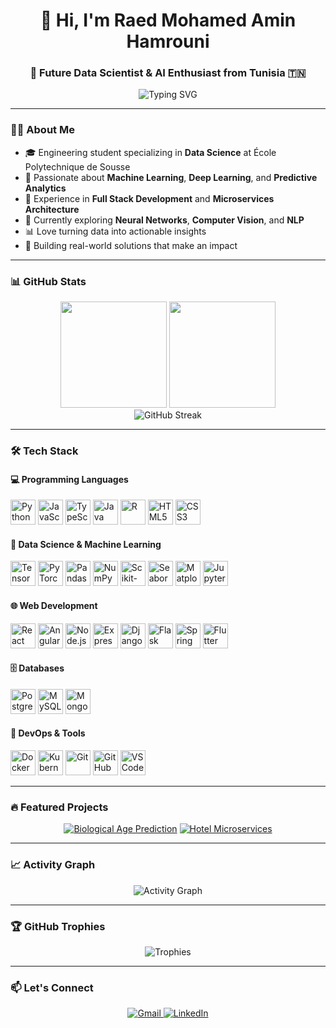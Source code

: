 <h1 align="center">👋 Hi, I'm Raed Mohamed Amin Hamrouni</h1>
<h3 align="center">🚀 Future Data Scientist & AI Enthusiast from Tunisia 🇹🇳</h3>

<p align="center">
  <img src="https://readme-typing-svg.demolab.com?font=Fira+Code&pause=1000&color=2D9EF7&center=true&vCenter=true&width=435&lines=Data+Science+%7C+Machine+Learning;Full+Stack+Developer;Always+Learning+New+Things" alt="Typing SVG" />
</p>

---

### 🧑‍💻 About Me

- 🎓 Engineering student specializing in **Data Science** at École Polytechnique de Sousse
- 🔬 Passionate about **Machine Learning**, **Deep Learning**, and **Predictive Analytics**
- 💼 Experience in **Full Stack Development** and **Microservices Architecture**
- 🌱 Currently exploring **Neural Networks**, **Computer Vision**, and **NLP**
- 📊 Love turning data into actionable insights
- 🎯 Building real-world solutions that make an impact

---

### 📊 GitHub Stats

<div align="center">
  <img src="https://github-readme-stats.vercel.app/api?username=hamrouniraed07&show_icons=true&include_all_commits=true&count_private=true&theme=tokyonight&hide_border=true&bg_color=0D1117" height="170" />
  <img src="https://github-readme-stats.vercel.app/api/top-langs?username=hamrouniraed07&layout=compact&langs_count=8&theme=tokyonight&hide_border=true&bg_color=0D1117" height="170" />
</div>

<div align="center">
  <img src="https://github-readme-streak-stats.herokuapp.com/?user=hamrouniraed07&theme=tokyonight&hide_border=true&background=0D1117" alt="GitHub Streak" />
</div>

---

### 🛠️ Tech Stack

#### 💻 Programming Languages
<p align="left">
  <img src="https://cdn.jsdelivr.net/gh/devicons/devicon/icons/python/python-original.svg" width="40" height="40" title="Python" />
  <img src="https://cdn.jsdelivr.net/gh/devicons/devicon/icons/javascript/javascript-original.svg" width="40" height="40" title="JavaScript" />
  <img src="https://cdn.jsdelivr.net/gh/devicons/devicon/icons/typescript/typescript-original.svg" width="40" height="40" title="TypeScript" />
  <img src="https://cdn.jsdelivr.net/gh/devicons/devicon/icons/java/java-original.svg" width="40" height="40" title="Java" />
  <img src="https://cdn.jsdelivr.net/gh/devicons/devicon/icons/r/r-original.svg" width="40" height="40" title="R" />
  <img src="https://cdn.jsdelivr.net/gh/devicons/devicon/icons/html5/html5-original.svg" width="40" height="40" title="HTML5" />
  <img src="https://cdn.jsdelivr.net/gh/devicons/devicon/icons/css3/css3-original.svg" width="40" height="40" title="CSS3" />
</p>

#### 🤖 Data Science & Machine Learning
<p align="left">
  <img src="https://cdn.jsdelivr.net/gh/devicons/devicon/icons/tensorflow/tensorflow-original.svg" width="40" height="40" title="TensorFlow" />
  <img src="https://cdn.jsdelivr.net/gh/devicons/devicon/icons/pytorch/pytorch-original.svg" width="40" height="40" title="PyTorch" />
  <img src="https://cdn.jsdelivr.net/gh/devicons/devicon/icons/pandas/pandas-original.svg" width="40" height="40" title="Pandas" />
  <img src="https://cdn.jsdelivr.net/gh/devicons/devicon/icons/numpy/numpy-original.svg" width="40" height="40" title="NumPy" />
  <img src="https://upload.wikimedia.org/wikipedia/commons/0/05/Scikit_learn_logo_small.svg" width="40" height="40" title="Scikit-learn" />
  <img src="https://seaborn.pydata.org/_images/logo-mark-lightbg.svg" width="40" height="40" title="Seaborn" />
  <img src="https://upload.wikimedia.org/wikipedia/commons/8/84/Matplotlib_icon.svg" width="40" height="40" title="Matplotlib" />
  <img src="https://cdn.jsdelivr.net/gh/devicons/devicon/icons/jupyter/jupyter-original.svg" width="40" height="40" title="Jupyter" />
</p>

#### 🌐 Web Development
<p align="left">
  <img src="https://cdn.jsdelivr.net/gh/devicons/devicon/icons/react/react-original.svg" width="40" height="40" title="React" />
  <img src="https://cdn.jsdelivr.net/gh/devicons/devicon/icons/angularjs/angularjs-original.svg" width="40" height="40" title="Angular" />
  <img src="https://cdn.jsdelivr.net/gh/devicons/devicon/icons/nodejs/nodejs-original.svg" width="40" height="40" title="Node.js" />
  <img src="https://cdn.jsdelivr.net/gh/devicons/devicon/icons/express/express-original.svg" width="40" height="40" title="Express" />
  <img src="https://cdn.jsdelivr.net/gh/devicons/devicon/icons/django/django-plain.svg" width="40" height="40" title="Django" />
  <img src="https://cdn.jsdelivr.net/gh/devicons/devicon/icons/flask/flask-original.svg" width="40" height="40" title="Flask" />
  <img src="https://cdn.jsdelivr.net/gh/devicons/devicon/icons/spring/spring-original.svg" width="40" height="40" title="Spring Boot" />
  <img src="https://cdn.jsdelivr.net/gh/devicons/devicon/icons/flutter/flutter-original.svg" width="40" height="40" title="Flutter" />
</p>

#### 🗄️ Databases
<p align="left">
  <img src="https://cdn.jsdelivr.net/gh/devicons/devicon/icons/postgresql/postgresql-original.svg" width="40" height="40" title="PostgreSQL" />
  <img src="https://cdn.jsdelivr.net/gh/devicons/devicon/icons/mysql/mysql-original.svg" width="40" height="40" title="MySQL" />
  <img src="https://cdn.jsdelivr.net/gh/devicons/devicon/icons/mongodb/mongodb-original.svg" width="40" height="40" title="MongoDB" />
</p>

#### 🔧 DevOps & Tools
<p align="left">
  <img src="https://cdn.jsdelivr.net/gh/devicons/devicon/icons/docker/docker-original.svg" width="40" height="40" title="Docker" />
  <img src="https://cdn.jsdelivr.net/gh/devicons/devicon/icons/kubernetes/kubernetes-plain.svg" width="40" height="40" title="Kubernetes" />
  <img src="https://cdn.jsdelivr.net/gh/devicons/devicon/icons/git/git-original.svg" width="40" height="40" title="Git" />
  <img src="https://cdn.jsdelivr.net/gh/devicons/devicon/icons/github/github-original.svg" width="40" height="40" title="GitHub" />
  <img src="https://cdn.jsdelivr.net/gh/devicons/devicon/icons/vscode/vscode-original.svg" width="40" height="40" title="VS Code" />
</p>

---

### 🔥 Featured Projects

<div align="center">

[![Biological Age Prediction](https://github-readme-stats.vercel.app/api/pin/?username=hamrouniraed07&repo=ML_Project&theme=tokyonight&hide_border=true&bg_color=0D1117)](https://github.com/hamrouniraed07/ML_Project)
[![Hotel Microservices](https://github-readme-stats.vercel.app/api/pin/?username=hamrouniraed07&repo=Hotel_microservices&theme=tokyonight&hide_border=true&bg_color=0D1117)](https://github.com/hamrouniraed07/Hotel_microservices)

</div>

---

### 📈 Activity Graph

<div align="center">
  <img src="https://github-readme-activity-graph.vercel.app/graph?username=hamrouniraed07&theme=tokyo-night&hide_border=true&bg_color=0D1117" alt="Activity Graph" />
</div>

---

### 🏆 GitHub Trophies

<div align="center">
  <img src="https://github-profile-trophy.vercel.app/?username=hamrouniraed07&theme=tokyonight&no-frame=true&no-bg=true&row=1&column=7" alt="Trophies" />
</div>

---

### 📫 Let's Connect

<p align="center">
  <a href="mailto:Hamrouniraed50@gmail.com">
    <img src="https://img.shields.io/badge/Gmail-D14836?style=for-the-badge&logo=gmail&logoColor=white" alt="Gmail"/>
  </a>
  <a href="https://www.linkedin.com/in/raed-med-amin-hamrouni">
    <img src="https://img.shields.io/badge/LinkedIn-0077B5?style=for-the-badge&logo=linkedin&logoColor=white" alt="LinkedIn"/>
  </a>
  <a href="https://github.com/hamrouniraed07">
    <img src="https://img.shields.io/badge/GitHub-181717?style=for-the-badge&logo=github&logoColor=wh
